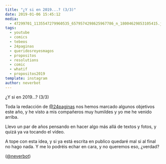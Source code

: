```yaml
---
title: "¿Y si en 2019...? (3/3)"
date: 2019-01-06 15:45:12
media: 
  - 47299701_1135547279960535_6579574298625967786_n_18004629853105415.jpg
tags: 
  - youtube
  - comics
  - tebeos
  - 24paginas
  - queridosreyesmagos
  - propositos
  - resolutions
  - comic
  - whatif
  - propositos2019
template: instagram
author: neverbot
---
```


¿Y si en 2019...? (3/3)

Toda la redacción de [@24paginas](https://instagram.com/24paginas) nos hemos marcado algunos objetivos este año, y he visto a mis compañeros muy humildes y yo me he venido arriba.

Llevo un par de años pensando en hacer algo más allá de textos y fotos, y quizá ya va tocando el vídeo.

A tope con esta idea, y si ya está escrita en publico quedaré mal si al final no hago nada. Y me lo podréis echar en cara, y no queremos eso, ¿verdad?

([@neverbot](https://instagram.com/neverbot))
